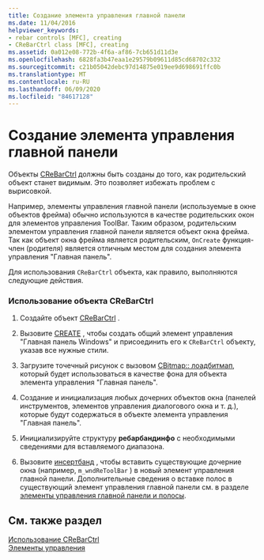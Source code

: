 ```yaml
---
title: Создание элемента управления главной панели
ms.date: 11/04/2016
helpviewer_keywords:
- rebar controls [MFC], creating
- CReBarCtrl class [MFC], creating
ms.assetid: 0a012e08-772b-4f6a-af86-7cb651d11d3e
ms.openlocfilehash: 6828fa3b47eaa1e29579b09611d85cd68702c332
ms.sourcegitcommit: c21b05042debc97d14875e019ee9d698691ffc0b
ms.translationtype: MT
ms.contentlocale: ru-RU
ms.lasthandoff: 06/09/2020
ms.locfileid: "84617128"
---
```

# <a name="creating-a-rebar-control"></a>Создание элемента управления главной панели

Объекты [CReBarCtrl](reference/crebarctrl-class.md) должны быть созданы до того, как родительский объект станет видимым. Это позволяет избежать проблем с вырисовкой.

Например, элементы управления главной панели (используемые в окне объектов фрейма) обычно используются в качестве родительских окон для элементов управления ToolBar. Таким образом, родительским элементом управления главной панели является объект окна фрейма. Так как объект окна фрейма является родительским, `OnCreate` функция-член (родителя) является отличным местом для создания элемента управления "Главная панель".

Для использования `CReBarCtrl` объекта, как правило, выполняются следующие действия.

### <a name="to-use-a-crebarctrl-object"></a>Использование объекта CReBarCtrl

1. Создайте объект [CReBarCtrl](reference/crebarctrl-class.md) .

1. Вызовите [CREATE](reference/crebarctrl-class.md#create) , чтобы создать общий элемент управления "Главная панель Windows" и присоединить его к `CReBarCtrl` объекту, указав все нужные стили.

1. Загрузите точечный рисунок с вызовом [CBitmap:: лоадбитмап](reference/cbitmap-class.md#loadbitmap), который будет использоваться в качестве фона для объекта элемента управления "Главная панель".

1. Создание и инициализация любых дочерних объектов окна (панелей инструментов, элементов управления диалогового окна и т. д.), которые будут содержаться в объекте элемента управления "Главная панель".

1. Инициализируйте структуру **ребарбандинфо** с необходимыми сведениями для вставляемого диапазона.

1. Вызовите [инсертбанд](reference/crebarctrl-class.md#insertband) , чтобы вставить существующие дочерние окна (например, `m_wndReToolBar` ) в новый элемент управления главной панели. Дополнительные сведения о вставке полос в существующий элемент управления главной панели см. в разделе [элементы управления главной панели и полосы](rebar-controls-and-bands.md).

## <a name="see-also"></a>См. также раздел

[Использование CReBarCtrl](using-crebarctrl.md)<br/>
[Элементы управления](controls-mfc.md)
